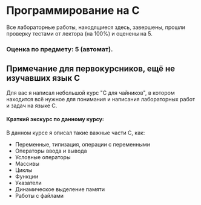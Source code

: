# Программирование на C
Все лабораторные работы, находящиеся здесь, завершены, прошли проверку тестами от лектора (на 100%) и оценены на 5.
### Оценка по предмету: 5 (автомат).
## Примечание для первокурсников, ещё не изучавших язык C
Для вас я написал небольшой курс "C для чайников", в котором находится всё нужное для понимания и написания лабораторных работ и задач на языке C.
#### Краткий экскурс по данному курсу:
В данном курсе я описал такие важные части C, как:
* Переменные, типизация, операции с переменными
* Операторы ввода и вывода
* Условные операторы
* Массивы
* Циклы
* Функции
* Указатели
* Динамическое выделение памяти
* Работы с файлами
